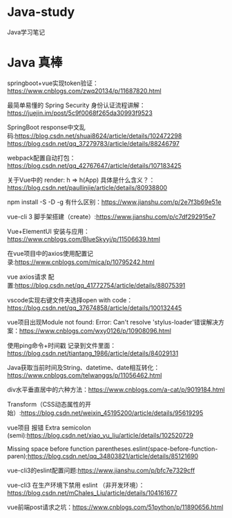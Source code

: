 # Java-study
Java学习笔记

# Java 真棒

springboot+vue实现token验证：https://www.cnblogs.com/zwq20134/p/11687820.html

最简单易懂的 Spring Security 身份认证流程讲解：https://juejin.im/post/5c9f0068f265da30993f9523

SpringBoot response中文乱码:https://blog.csdn.net/shuai8624/article/details/102472298
https://blog.csdn.net/qq_37279783/article/details/88246797

webpack配置自动打包：https://blog.csdn.net/qq_42767647/article/details/107183425

关于Vue中的 render: h => h(App) 具体是什么含义？：https://blog.csdn.net/paullinjie/article/details/80938800

npm install -S -D -g 有什么区别：https://www.jianshu.com/p/2e7f3b69e51e

vue-cli 3 脚手架搭建（create）:https://www.jianshu.com/p/c7df292915e7

Vue+ElementUI 安装与应用：https://www.cnblogs.com/BlueSkyyj/p/11506639.html

在vue项目中的axios使用配置记录:https://www.cnblogs.com/mica/p/10795242.html

vue axios请求 配置:https://blog.csdn.net/qq_41772754/article/details/88075391

vscode实现右键文件夹选择open with code：https://blog.csdn.net/qq_37674858/article/details/100132445

vue项目出现Module not found: Error: Can't resolve 'stylus-loader'错误解决方案：https://www.cnblogs.com/wxy0126/p/10908096.html

使用ping命令+时间戳 记录到文件里面：https://blog.csdn.net/tiantang_1986/article/details/84029131

Java获取当前时间及String、datetime、date相互转化：https://www.cnblogs.com/telwanggs/p/11056462.html

div水平垂直居中的六种方法：https://www.cnblogs.com/a-cat/p/9019184.html

Transform（CSS动态属性的开始）:https://blog.csdn.net/weixin_45195200/article/details/95619295

vue项目 报错 Extra semicolon (semi):https://blog.csdn.net/xiao_yu_liu/article/details/102520729

Missing space before function parentheses.eslint(space-before-function-paren);https://blog.csdn.net/qq_34803821/article/details/85121690

vue-cli3的eslint配置问题:https://www.jianshu.com/p/bfc7e7329cff

vue-cli3 在生产环境下禁用 eslint （非开发环境）：https://blog.csdn.net/mChales_Liu/article/details/104161677

vue前端post请求之坑：https://www.cnblogs.com/51python/p/11890656.html
